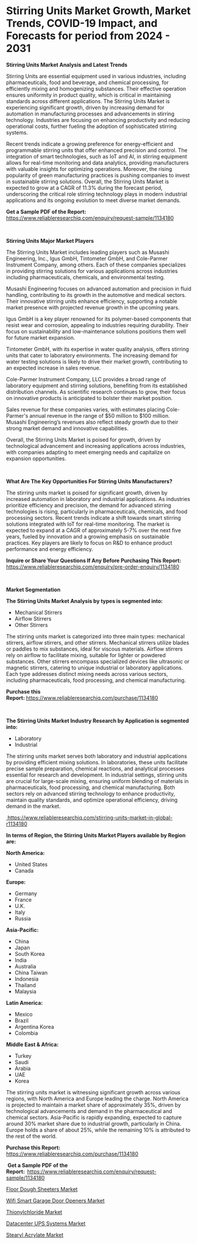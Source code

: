 <p><h1>Stirring Units Market Growth, Market Trends, COVID-19 Impact, and Forecasts for period from 2024 - 2031</h1></p><p><strong>Stirring Units Market Analysis and Latest Trends</strong></p>
<p><p>Stirring Units are essential equipment used in various industries, including pharmaceuticals, food and beverage, and chemical processing, for efficiently mixing and homogenizing substances. Their effective operation ensures uniformity in product quality, which is critical in maintaining standards across different applications. The Stirring Units Market is experiencing significant growth, driven by increasing demand for automation in manufacturing processes and advancements in stirring technology. Industries are focusing on enhancing productivity and reducing operational costs, further fueling the adoption of sophisticated stirring systems.</p><p>Recent trends indicate a growing preference for energy-efficient and programmable stirring units that offer enhanced precision and control. The integration of smart technologies, such as IoT and AI, in stirring equipment allows for real-time monitoring and data analytics, providing manufacturers with valuable insights for optimizing operations. Moreover, the rising popularity of green manufacturing practices is pushing companies to invest in sustainable stirring solutions. Overall, the Stirring Units Market is expected to grow at a CAGR of 11.3% during the forecast period, underscoring the critical role stirring technology plays in modern industrial applications and its ongoing evolution to meet diverse market demands.</p></p>
<p><strong>Get a Sample PDF of the Report:&nbsp;</strong> <a href="https://www.reliableresearchiq.com/enquiry/request-sample/1134180?utm_campaign=1144&utm_medium=2&utm_source=Github&utm_content=ia&utm_term=29102024&utm_id=stirring-units">https://www.reliableresearchiq.com/enquiry/request-sample/1134180</a></p>
<p>&nbsp;</p>
<p><strong>Stirring Units Major Market Players</strong></p>
<p><p>The Stirring Units Market includes leading players such as Musashi Engineering, Inc., Igus GmbH, Tintometer GmbH, and Cole-Parmer Instrument Company, among others. Each of these companies specializes in providing stirring solutions for various applications across industries including pharmaceuticals, chemicals, and environmental testing.</p><p>Musashi Engineering focuses on advanced automation and precision in fluid handling, contributing to its growth in the automotive and medical sectors. Their innovative stirring units enhance efficiency, supporting a notable market presence with projected revenue growth in the upcoming years.</p><p>Igus GmbH is a key player renowned for its polymer-based components that resist wear and corrosion, appealing to industries requiring durability. Their focus on sustainability and low-maintenance solutions positions them well for future market expansion.</p><p>Tintometer GmbH, with its expertise in water quality analysis, offers stirring units that cater to laboratory environments. The increasing demand for water testing solutions is likely to drive their market growth, contributing to an expected increase in sales revenue.</p><p>Cole-Parmer Instrument Company, LLC provides a broad range of laboratory equipment and stirring solutions, benefiting from its established distribution channels. As scientific research continues to grow, their focus on innovative products is anticipated to bolster their market position.</p><p>Sales revenue for these companies varies, with estimates placing Cole-Parmer's annual revenue in the range of $50 million to $100 million. Musashi Engineering’s revenues also reflect steady growth due to their strong market demand and innovative capabilities. </p><p>Overall, the Stirring Units Market is poised for growth, driven by technological advancement and increasing applications across industries, with companies adapting to meet emerging needs and capitalize on expansion opportunities.</p></p>
<p>&nbsp;</p>
<p><strong>What Are The Key Opportunities For Stirring Units Manufacturers?</strong></p>
<p><p>The stirring units market is poised for significant growth, driven by increased automation in laboratory and industrial applications. As industries prioritize efficiency and precision, the demand for advanced stirring technologies is rising, particularly in pharmaceuticals, chemicals, and food processing sectors. Recent trends indicate a shift towards smart stirring solutions integrated with IoT for real-time monitoring. The market is expected to expand at a CAGR of approximately 5-7% over the next five years, fueled by innovation and a growing emphasis on sustainable practices. Key players are likely to focus on R&D to enhance product performance and energy efficiency.</p></p>
<p><strong>Inquire or Share Your Questions If Any Before Purchasing This Report:</strong> <a href="https://www.reliableresearchiq.com/enquiry/pre-order-enquiry/1134180?utm_campaign=1144&utm_medium=2&utm_source=Github&utm_content=ia&utm_term=29102024&utm_id=stirring-units">https://www.reliableresearchiq.com/enquiry/pre-order-enquiry/1134180</a></p>
<p>&nbsp;</p>
<p><strong>Market Segmentation</strong></p>
<p><strong>The Stirring Units Market Analysis by types is segmented into:</strong></p>
<p><ul><li>Mechanical Stirrers</li><li>Airflow Stirrers</li><li>Other Stirrers</li></ul></p>
<p><p>The stirring units market is categorized into three main types: mechanical stirrers, airflow stirrers, and other stirrers. Mechanical stirrers utilize blades or paddles to mix substances, ideal for viscous materials. Airflow stirrers rely on airflow to facilitate mixing, suitable for lighter or powdered substances. Other stirrers encompass specialized devices like ultrasonic or magnetic stirrers, catering to unique industrial or laboratory applications. Each type addresses distinct mixing needs across various sectors, including pharmaceuticals, food processing, and chemical manufacturing.</p></p>
<p><strong>Purchase this Report:&nbsp;</strong><a href="https://www.reliableresearchiq.com/purchase/1134180?utm_campaign=1144&utm_medium=2&utm_source=Github&utm_content=ia&utm_term=29102024&utm_id=stirring-units">https://www.reliableresearchiq.com/purchase/1134180</a></p>
<p>&nbsp;</p>
<p><strong>The Stirring Units Market Industry Research by Application is segmented into:</strong></p>
<p><ul><li>Laboratory</li><li>Industrial</li></ul></p>
<p><p>The stirring units market serves both laboratory and industrial applications by providing efficient mixing solutions. In laboratories, these units facilitate precise sample preparation, chemical reactions, and analytical processes essential for research and development. In industrial settings, stirring units are crucial for large-scale mixing, ensuring uniform blending of materials in pharmaceuticals, food processing, and chemical manufacturing. Both sectors rely on advanced stirring technology to enhance productivity, maintain quality standards, and optimize operational efficiency, driving demand in the market.</p></p>
<p><a href="https://www.reliableresearchiq.com/stirring-units-market-in-global-r1134180?utm_campaign=1144&utm_medium=2&utm_source=Github&utm_content=ia&utm_term=29102024&utm_id=stirring-units">&nbsp;https://www.reliableresearchiq.com/stirring-units-market-in-global-r1134180</a></p>
<p><strong>In terms of Region, the Stirring Units Market Players available by Region are:</strong></p>
<p>
    <p> <strong> North America: </strong>
        <ul>
            <li>United States</li>
            <li>Canada</li>
        </ul>
        </p> 
    <p> <strong> Europe: </strong>
        <ul>
            <li>Germany</li>
            <li>France</li>
            <li>U.K.</li>
            <li>Italy</li>
            <li>Russia</li>
        </ul>
        </p> 
    <p> <strong> Asia-Pacific: </strong>
        <ul>
            <li>China</li>
            <li>Japan</li>
            <li>South Korea</li>
            <li>India</li>
            <li>Australia</li>
            <li>China Taiwan</li>
            <li>Indonesia</li>
            <li>Thailand</li>
            <li>Malaysia</li>
        </ul>
        </p> 
    <p> <strong> Latin America: </strong>
        <ul>
            <li>Mexico</li>
            <li>Brazil</li>
            <li>Argentina Korea</li>
            <li>Colombia</li>
        </ul>
        </p> 
    <p> <strong> Middle East & Africa: </strong>
        <ul>
            <li>Turkey</li>
            <li>Saudi</li>
            <li>Arabia</li>
            <li>UAE</li>
            <li>Korea</li>
        </ul>
    </p>
    </p>
<p><p>The stirring units market is witnessing significant growth across various regions, with North America and Europe leading the charge. North America is projected to maintain a market share of approximately 35%, driven by technological advancements and demand in the pharmaceutical and chemical sectors. Asia-Pacific is rapidly expanding, expected to capture around 30% market share due to industrial growth, particularly in China. Europe holds a share of about 25%, while the remaining 10% is attributed to the rest of the world.</p></p>
<p><strong>Purchase this Report: </strong><a href="https://www.reliableresearchiq.com/purchase/1134180?utm_campaign=1144&utm_medium=2&utm_source=Github&utm_content=ia&utm_term=29102024&utm_id=stirring-units">https://www.reliableresearchiq.com/purchase/1134180</a></p>
<p>&nbsp;<strong>Get a Sample PDF of the Report:&nbsp;&nbsp;</strong><a href="https://www.reliableresearchiq.com/enquiry/request-sample/1134180?utm_campaign=1144&utm_medium=2&utm_source=Github&utm_content=ia&utm_term=29102024&utm_id=stirring-units">https://www.reliableresearchiq.com/enquiry/request-sample/1134180</a></p>
<p><strong></strong></p>
<p><p><a href="https://github.com/sharitatri97/Market-Research-Report-List-1/blob/main/floor-dough-sheeters-market.md?utm_campaign=1144&utm_medium=2&utm_source=Github&utm_content=ia&utm_term=29102024&utm_id=stirring-units">Floor Dough Sheeters Market</a></p><p><a href="https://issuu.com/reportprime-2/docs/wifi-smart-garage-door-openers-mark_db280078763b23?utm_campaign=1144&utm_medium=2&utm_source=Github&utm_content=ia&utm_term=29102024&utm_id=stirring-units">Wifi Smart Garage Door Openers Market</a></p><p><a href="https://www.linkedin.com/pulse/evaluating-thionylchloride-market-trends-growth-opportunities-cahhf?utm_campaign=1144&utm_medium=2&utm_source=Github&utm_content=ia&utm_term=29102024&utm_id=stirring-units">Thionylchloride Market</a></p><p><a href="https://issuu.com/reportprime-2/docs/datacenter-ups-systems-market-size-_4d9f8ac2a2177e?utm_campaign=1144&utm_medium=2&utm_source=Github&utm_content=ia&utm_term=29102024&utm_id=stirring-units">Datacenter UPS Systems Market</a></p><p><a href="https://www.linkedin.com/pulse/stearyl-acrylate-market-outlook-complete-industry-analysis-961gf?utm_campaign=1144&utm_medium=2&utm_source=Github&utm_content=ia&utm_term=29102024&utm_id=stirring-units">Stearyl Acrylate Market</a></p></p>